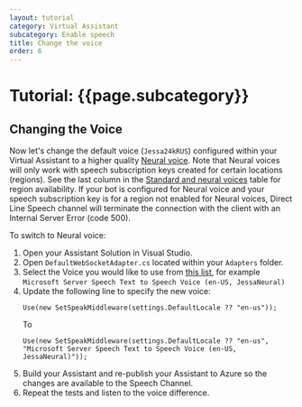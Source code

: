 ```yaml
---
layout: tutorial
category: Virtual Assistant
subcategory: Enable speech 
title: Change the voice
order: 6
---
```


# Tutorial: {{page.subcategory}}

## Changing the Voice

Now let's change the default voice (`Jessa24kRUS`) configured within your Virtual Assistant to a higher quality [Neural voice](https://azure.microsoft.com/en-us/blog/microsoft-s-new-neural-text-to-speech-service-helps-machines-speak-like-people/). Note that Neural voices will only work with speech subscription keys created for certain locations (regions). See the last column in the [Standard and neural voices](https://docs.microsoft.com/en-us/azure/cognitive-services/speech-service/regions#standard-and-neural-voices) table for region availability. If your bot is configured for Neural voice and your speech subscription key is for a region not enabled for Neural voices, Direct Line Speech channel will terminate the connection with the client with an Internal Server Error (code 500). 

To switch to Neural voice: 

1. Open your Assistant Solution in Visual Studio.
2. Open `DefaultWebSocketAdapter.cs` located within your `Adapters` folder.
3. Select the Voice you would like to use from [this list](https://docs.microsoft.com/en-us/azure/cognitive-services/speech-service/language-support#neural-voices), for example `Microsoft Server Speech Text to Speech Voice (en-US, JessaNeural)`
3. Update the following line to specify the new voice:
    ```
    Use(new SetSpeakMiddleware(settings.DefaultLocale ?? "en-us"));
    ```
    To
    ```
    Use(new SetSpeakMiddleware(settings.DefaultLocale ?? "en-us", "Microsoft Server Speech Text to Speech Voice (en-US, JessaNeural)"));
    ```
4. Build your Assistant and re-publish your Assistant to Azure so the changes are available to the Speech Channel.
5. Repeat the tests and listen to the voice difference.